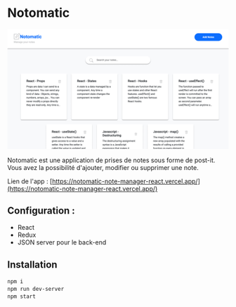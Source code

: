 # Notomatic

![Design preview](./src/assets/images/preview_app.png)

Notomatic est une application de prises de notes sous forme de post-it. Vous avez la possibilité d'ajouter, modifier ou supprimer une note.

Lien de l'app : [https://notomatic-note-manager-react.vercel.app/](https://notomatic-note-manager-react.vercel.app/)

## Configuration :

- React
- Redux
- JSON server pour le back-end

## Installation

```bash
npm i
npm run dev-server
npm start
```
